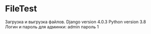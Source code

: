 # FileTest
Загрузка и выгрузка файлов.
Django version 4.0.3
Python version 3.8
Логин и пароль для админки: admin пароль 1
